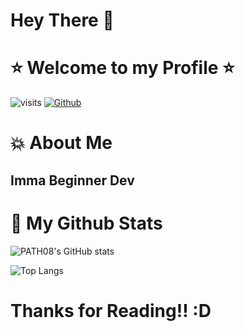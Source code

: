 # Hey There :wave:

# :star: Welcome to my Profile :star:
   ![visits](https://visitor-badge.glitch.me/badge?page_id=$PATH08.$PATH08)
   [![Github](https://img.shields.io/github/followers/PATH08?label=Followers&style=social)](https://github.com/PATH08)
# :boom: About Me
## Imma Beginner Dev


# :fish_cake: My Github Stats
![PATH08's GitHub stats](https://github-readme-stats.vercel.app/api?username=PATH08&theme=omni&show_icons=true)

![Top Langs](https://github-readme-stats.vercel.app/api/top-langs/?username=PATH08&theme=omni)

# Thanks for Reading!! :D
